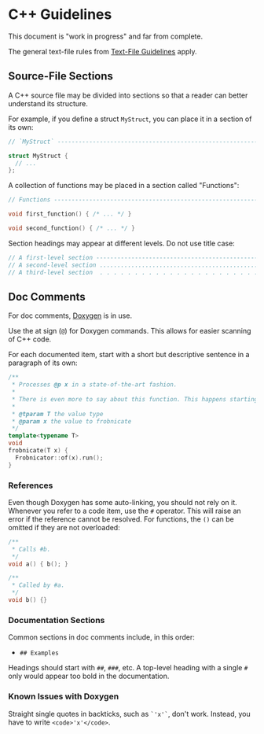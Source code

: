# C++ Guidelines

This document is "work in progress" and far from complete.

The general text-file rules from [Text-File Guidelines](text_file_guidelines.md) apply.

## Source-File Sections

A C++ source file may be divided into sections so that a reader can better understand its structure.

For example, if you define a struct `MyStruct`, you can place it in a section of its own:

```c++
// `MyStruct` -----------------------------------------------------------------------------------------------

struct MyStruct {
  // ...
};
```

A collection of functions may be placed in a section called "Functions":

```c++
// Functions ------------------------------------------------------------------------------------------------

void first_function() { /* ... */ }

void second_function() { /* ... */ }
```

Section headings may appear at different levels. Do not use title case:

```c++
// A first-level section ------------------------------------------------------------------------------------
// A second-level section ...................................................................................
// A third-level section  . . . . . . . . . . . . . . . . . . . . . . . . . . . . . . . . . . . . . . . . . . 
```

## Doc Comments

For doc comments, [Doxygen](https://www.doxygen.nl) is in use.

Use the at sign (`@`) for Doxygen commands. This allows for easier scanning of C++ code.

For each documented item, start with a short but descriptive sentence in a paragraph of its own:

```c++
/**
 * Processes @p x in a state-of-the-art fashion.
 * 
 * There is even more to say about this function. This happens starting a new paragraph.
 *
 * @tparam T the value type
 * @param x the value to frobnicate
 */
template<typename T>
void
frobnicate(T x) {
  Frobnicator::of(x).run();
}
```

### References

Even though Doxygen has some auto-linking, you should not rely on it. Whenever you refer to a code item, use
the `#` operator. This will raise an error if the reference cannot be resolved. For functions, the `()` can
be omitted if they are not overloaded:

```c++
/**
 * Calls #b.
 */
void a() { b(); }

/**
 * Called by #a.
 */
void b() {}
```

### Documentation Sections

Common sections in doc comments include, in this order:

- `## Examples`

Headings should start with `##`, `###`, etc. A top-level heading with a single `#` only would appear too bold
in the documentation.

### Known Issues with Doxygen

Straight single quotes in backticks, such as <code>&grave;'x'&grave;</code>, don't work. Instead, you have to
write `<code>'x'</code>`.
